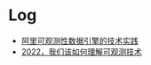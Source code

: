 # Log

* [阿里可观测性数据引擎的技术实践](https://mp.weixin.qq.com/s/0aVgtVCmBmtAgZE_oQkcPw)
* [2022，我们该如何理解可观测技术](https://www.infoq.cn/article/j1qeF8L1MoGzFWXCcmbF)
